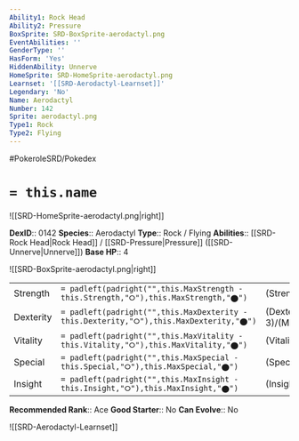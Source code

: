 ```yaml
---
Ability1: Rock Head
Ability2: Pressure
BoxSprite: SRD-BoxSprite-aerodactyl.png
EventAbilities: ''
GenderType: ''
HasForm: 'Yes'
HiddenAbility: Unnerve
HomeSprite: SRD-HomeSprite-aerodactyl.png
Learnset: '[[SRD-Aerodactyl-Learnset]]'
Legendary: 'No'
Name: Aerodactyl
Number: 142
Sprite: aerodactyl.png
Type1: Rock
Type2: Flying
---
```


#PokeroleSRD/Pokedex

# `= this.name`

![[SRD-HomeSprite-aerodactyl.png|right]]

**DexID**:: 0142
**Species**:: Aerodactyl
**Type**:: Rock / Flying
**Abilities**:: [[SRD-Rock Head|Rock Head]] / [[SRD-Pressure|Pressure]] ([[SRD-Unnerve|Unnerve]])
**Base HP**:: 4

![[SRD-BoxSprite-aerodactyl.png|right]]

|           |                                                                                        |                                          |
| --------- | -------------------------------------------------------------------------------------- | ---------------------------------------- |
| Strength  | `= padleft(padright("",this.MaxStrength - this.Strength,"⭘"),this.MaxStrength,"⬤")`    | (Strength::3)/(MaxStrength::6)   |
| Dexterity | `= padleft(padright("",this.MaxDexterity - this.Dexterity,"⭘"),this.MaxDexterity,"⬤")` | (Dexterity:: 3)/(MaxDexterity::7) |
| Vitality  | `= padleft(padright("",this.MaxVitality - this.Vitality,"⭘"),this.MaxVitality,"⬤")`    | (Vitality::2)/(MaxVitality::4)   |
| Special   | `= padleft(padright("",this.MaxSpecial - this.Special,"⭘"),this.MaxSpecial,"⬤")`       | (Special::2)/(MaxSpecial::4)     |
| Insight   | `= padleft(padright("",this.MaxInsight - this.Insight,"⭘"),this.MaxInsight,"⬤")`       | (Insight::2)/(MaxInsight::5)     |

**Recommended Rank**:: Ace
**Good Starter**:: No
**Can Evolve**:: No

![[SRD-Aerodactyl-Learnset]]